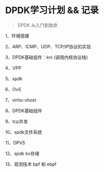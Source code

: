 # 		DPDK学习计划 && 记录

> DPDK 从入门到放弃

1、环境搭建

2、ARP、ICMP、UDP、TCP/IP协议的实现

3、DPDK基础组件：kni (调用内核协议栈)

4、VPP

5、spdk

6、OvS

7、virtio-vhost

8、DPDK基础组件

9、tcp并发

10、spdk文件系统

11、DPVS

12、spdk kv存储

13、观测技术 bpf 和 ebpf 